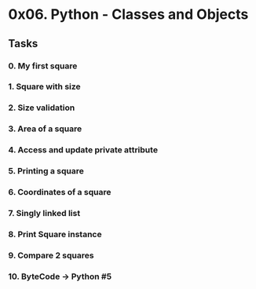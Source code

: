 # 0x06. Python - Classes and Objects
## Tasks
### 0. My first square
### 1. Square with size
### 2. Size validation
### 3. Area of a square
### 4. Access and update private attribute
### 5. Printing a square
### 6. Coordinates of a square
### 7. Singly linked list
### 8. Print Square instance
### 9. Compare 2 squares
### 10. ByteCode -> Python #5
